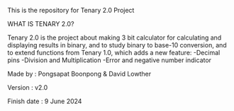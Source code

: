 This is the repository for Tenary 2.0 Project

WHAT IS TENARY 2.0?

Tenary 2.0 is the project  about making 3 bit calculator for calculating and displaying results in binary, and to study binary to base-10 conversion, and to extend functions from Tenary 1.0, which adds a new feature:
-Decimal pins
-Division and Multiplication
-Error and negative number indicator

Made by : Pongsapat Boonpong & David Lowther

Version : v2.0

Finish date : 9 June 2024

